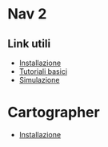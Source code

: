 # Nav 2

## Link utili

* [Installazione](https://docs.nav2.org/getting_started/index.html#installation)
* [Tutoriali basici](https://docs.nav2.org/tutorials/index.html)
* [Simulazione](https://docs.nav2.org/getting_started/index.html#running-the-example)
 
# Cartographer

* [Installazione](https://google-cartographer-ros.readthedocs.io/en/latest/compilation.html)

